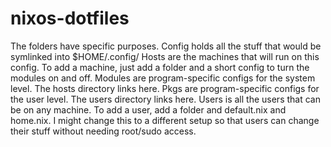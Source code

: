 # nixos-dotfiles
The folders have specific purposes. 
Config holds all the stuff that would be symlinked into $HOME/.config/ 
Hosts are the machines that will run on this config. To add a machine, just add a folder and a short config to turn the modules on and off. 
Modules are program-specific configs for the system level. The hosts directory links here. 
Pkgs are program-specific configs for the user level. The users directory links here. 
Users is all the users that can be on any machine. To add a user, add a folder and default.nix and home.nix. I might change this to a different setup so that users can change their stuff without needing root/sudo access. 